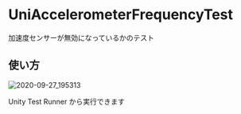 # UniAccelerometerFrequencyTest

加速度センサーが無効になっているかのテスト

## 使い方

![2020-09-27_195313](https://user-images.githubusercontent.com/6134875/94363125-0ffd9380-00fb-11eb-9e1c-8275c7c3da02.png)

Unity Test Runner から実行できます  
